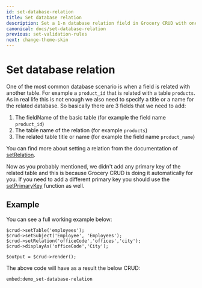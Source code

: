 ```yaml
---
id: set-database-relation
title: Set database relation
description: Set a 1-n database relation field in Grocery CRUD with one line of code. 
canonical: docs/set-database-relation
previous: set-validation-rules
next: change-theme-skin
---
```


# Set database relation

One of the most common database scenario is when a field is related with another table. For example a <code>product_id</code> that is related with a table <code>products</code>. As in real life this is not enough we also need to specify a title or a name for the related database. So basically there are 3 fields that we need to add:


<ol>
	<li>The fieldName of the basic table (for example the field name <code>product_id</code>)</li>
	<li>The table name of the relation (for example <code>products</code>)</li>
	<li>The related table title or name (for example the field name <code>product_name</code>)</li>
</ol>

You can find more about setting a relation from the documentation of <a href="https://www.grocerycrud.com/enterprise/api-and-function-list/setRelation">setRelation</a>.

Now as you probably mentioned, we didn't add any primary key of the related table and this is because Grocery CRUD is doing it automatically for you. If you need to add a different primary key you should use the <a href="/enterprise/api-and-function-list/setPrimaryKey">setPrimaryKey</a> function as well. 

## Example

You can see a full working example below:
<pre><code class="language-php">$crud->setTable('employees');
$crud->setSubject('Employee', 'Employees');
$crud->setRelation('officeCode','offices','city');
$crud->displayAs('officeCode','City');

$output = $crud->render();</code></pre>

The above code will have as a result the below CRUD:

`embed:demo_set-database-relation`